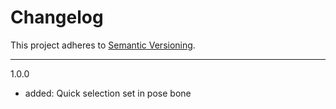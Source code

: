# Changelog

This project adheres to [Semantic Versioning](https://semver.org/spec/v2.0.0.html).

---


1.0.0

- added: Quick selection set in pose bone
